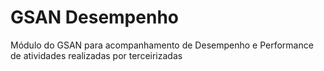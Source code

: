 # GSAN Desempenho

Módulo do GSAN para acompanhamento de Desempenho e Performance de atividades realizadas por terceirizadas
